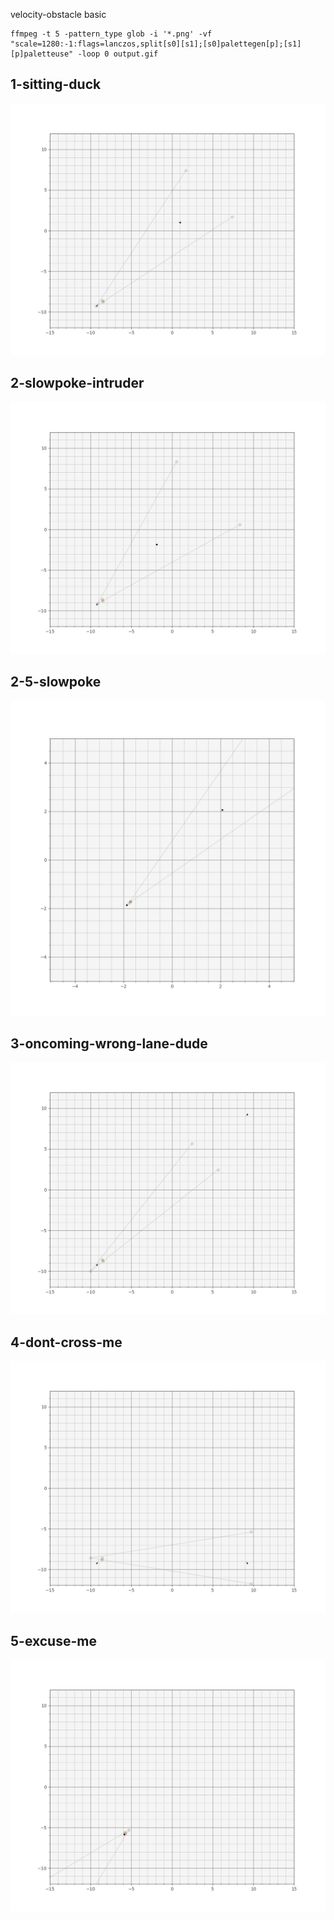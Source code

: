 velocity-obstacle basic

```
ffmpeg -t 5 -pattern_type glob -i '*.png' -vf "scale=1280:-1:flags=lanczos,split[s0][s1];[s0]palettegen[p];[s1][p]paletteuse" -loop 0 output.gif
```

## 1-sitting-duck
![scenario1](https://github.com/nilay994/trytime/raw/master/velobs/1-sitting-duck.gif "scenario1")
 
## 2-slowpoke-intruder
![scenario2](https://github.com/nilay994/trytime/raw/master/velobs/2-slowpoke-intruder.gif "scenario2")

## 2-5-slowpoke
![scenario2-5](https://github.com/nilay994/trytime/raw/master/velobs/2-5-slowpoke.gif "scenario2-5")

## 3-oncoming-wrong-lane-dude
![scenario3](https://github.com/nilay994/trytime/raw/master/velobs/3-oncoming-wrong-lane-dude.gif "scenario3")

## 4-dont-cross-me
![scenario4](https://github.com/nilay994/trytime/raw/master/velobs/4-dont-cross-me.gif "scenario4")

## 5-excuse-me
![scenario5](https://github.com/nilay994/trytime/raw/master/velobs/5-excuse-me.gif "scenario5")
